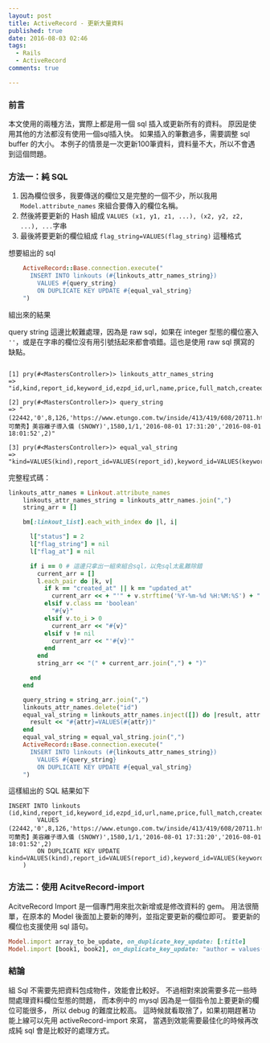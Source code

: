 ```yaml
---
layout: post
title: ActiveRecord - 更新大量資料
published: true
date: 2016-08-03 02:46
tags:
  - Rails
  - ActiveRecord
comments: true

---
```

### 前言

本文使用的兩種方法，實際上都是用一個 sql 插入或更新所有的資料。
原因是使用其他的方法都沒有使用一個sql插入快。
如果插入的筆數過多，需要調整 sql buffer 的大小。
本例子的情景是一次更新100筆資料，資料量不大，所以不會遇到這個問題。

### 方法一：純 SQL

1. 因為欄位很多，我要傳送的欄位又是完整的一個不少，所以我用 `Model.attribute_names` 來組合要傳入的欄位名稱。
1. 然後將要更新的 Hash 組成 `VALUES (x1, y1, z1, ...), (x2, y2, z2, ...), ...`字串
1. 最後將要更新的欄位組成 `flag_string=VALUES(flag_string)` 這種格式

想要組出的 sql

```rb
    ActiveRecord::Base.connection.execute("
      INSERT INTO linkouts (#{linkouts_attr_names_string})
        VALUES #{query_string}
        ON DUPLICATE KEY UPDATE #{equal_val_string}
    ")
```
組出來的結果

query string 這邊比較難處理，因為是 raw sql，如果在 integer 型態的欄位塞入 `''`，或是在字串的欄位沒有用引號括起來都會噴錯。這也是使用 raw sql 撰寫的缺點。

```terminal

[1] pry(#<MastersController>)> linkouts_attr_names_string
=> "id,kind,report_id,keyword_id,ezpd_id,url,name,price,full_match,created_at,updated_at,merchant_price,price_check,status,merchant_id,remark,out_of_stock,flag_at,flag_string,remark_status"

[2] pry(#<MastersController>)> query_string
=> "(22442,'0',8,126,'https://www.etungo.com.tw/inside/413/419/608/20711.html','【CLENSURE可蘭秀】美容離子導入儀 (SNOWY)',1580,1/1,'2016-08-01 17:31:20','2016-08-01 18:01:52',2)"

[3] pry(#<MastersController>)> equal_val_string
=> "kind=VALUES(kind),report_id=VALUES(report_id),keyword_id=VALUES(keyword_id),ezpd_id=VALUES(ezpd_id),url=VALUES(url),name=VALUES(name),price=VALUES(price),full_match=VALUES(full_match),created_at=VALUES(created_at),updated_at=VALUES(updated_at),merchant_price=VALUES(merchant_price),price_check=VALUES(price_check),status=VALUES(status),merchant_id=VALUES(merchant_id),remark=VALUES(remark),out_of_stock=VALUES(out_of_stock),flag_at=VALUES(flag_at),flag_string=VALUES(flag_string),remark_status=VALUES(remark_status)"
```

完整程式碼：

```rb
linkouts_attr_names = Linkout.attribute_names
    linkouts_attr_names_string = linkouts_attr_names.join(",")
    string_arr = []

    bm[:linkout_list].each_with_index do |l, i|

      l["status"] = 2
      l["flag_string"] = nil
      l["flag_at"] = nil

      if i == 0 # 這邊只拿出一組來組合sql，以免sql太亂難除錯
        current_arr = []
        l.each_pair do |k, v|
          if k == "created_at" || k == "updated_at"
            current_arr << + "'" + v.strftime('%Y-%m-%d %H:%M:%S') + "'"
          elsif v.class == 'boolean'
            "#{v}"
          elsif v.to_i > 0
            current_arr << "#{v}"
          elsif v != nil
            current_arr << "'#{v}'"
          end
        end
        string_arr << "(" + current_arr.join(",") + ")"

      end
    end

    query_string = string_arr.join(",")
    linkouts_attr_names.delete("id")
    equal_val_string = linkouts_attr_names.inject([]) do |result, attr|
      result << "#{attr}=VALUES(#{attr})"
    end
    equal_val_string = equal_val_string.join(",")
    ActiveRecord::Base.connection.execute("
      INSERT INTO linkouts (#{linkouts_attr_names_string})
        VALUES #{query_string}
        ON DUPLICATE KEY UPDATE #{equal_val_string}
    ")
```

這樣組出的 SQL 結果如下

```
INSERT INTO linkouts (id,kind,report_id,keyword_id,ezpd_id,url,name,price,full_match,created_at,updated_at,merchant_price,price_check,status,merchant_id,remark,out_of_stock,flag_at,flag_string,remark_status)
        VALUES (22442,'0',8,126,'https://www.etungo.com.tw/inside/413/419/608/20711.html','【CLENSURE可蘭秀】美容離子導入儀 (SNOWY)',1580,1/1,'2016-08-01 17:31:20','2016-08-01 18:01:52',2)
        ON DUPLICATE KEY UPDATE kind=VALUES(kind),report_id=VALUES(report_id),keyword_id=VALUES(keyword_id),ezpd_id=VALUES(ezpd_id),url=VALUES(url),name=VALUES(name),price=VALUES(price),full_match=VALUES(full_match),created_at=VALUES(created_at),updated_at=VALUES(updated_at),merchant_price=VALUES(merchant_price),price_check=VALUES(price_check),status=VALUES(status),merchant_id=VALUES(merchant_id),remark=VALUES(remark),out_of_stock=VALUES(out_of_stock),flag_at=VALUES(flag_at),flag_string=VALUES(flag_string),remark_status=VALUES(remark_status)
    )
```

### 方法二：使用 AcitveRecord-import

AcitveRecord Import 是一個專門用來批次新增或是修改資料的 gem。
用法很簡單，在原本的 Model 後面加上要新的陣列，並指定要更新的欄位即可。
要更新的欄位也支援使用 sql 語句。

```rb
Model.import array_to_be_update, on_duplicate_key_update: [:title]
Model.import [book1, book2], on_duplicate_key_update: "author = values(author)"
```

### 結論

組 Sql 不需要先把資料包成物件，效能會比較好。
不過相對來說需要多花一些時間處理資料欄位型態的問題，
而本例中的 mysql 因為是一個指令加上要更新的欄位可能很多，
所以 debug 的難度比較高。
這時候就看取捨了，如果初期趕著功能上線可以先用 activeRecord-import 來寫，
當遇到效能需要最佳化的時候再改成純 sql 會是比較好的處理方式。


